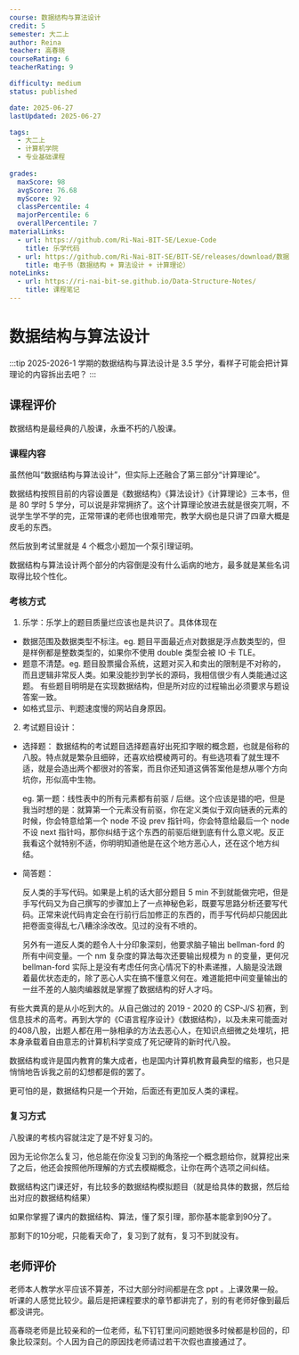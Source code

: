 ```yaml
---
course: 数据结构与算法设计
credit: 5
semester: 大二上
author: Reina
teacher: 高春晓
courseRating: 6
teacherRating: 9

difficulty: medium
status: published

date: 2025-06-27
lastUpdated: 2025-06-27

tags: 
  - 大二上
  - 计算机学院
  - 专业基础课程
  
grades:
  maxScore: 98
  avgScore: 76.68
  myScore: 92
  classPercentile: 4
  majorPercentile: 6
  overallPercentile: 7
materialLinks:
  - url: https://github.com/Ri-Nai-BIT-SE/Lexue-Code
    title: 乐学代码
  - url: https://github.com/Ri-Nai-BIT-SE/BIT-SE/releases/download/数据结构与算法设计/eBooks.zip
    title: 电子书（数据结构 + 算法设计 + 计算理论）
noteLinks:
  - url: https://ri-nai-bit-se.github.io/Data-Structure-Notes/
    title: 课程笔记
---
```



# 数据结构与算法设计

:::tip
2025-2026-1 学期的数据结构与算法设计是 3.5 学分，看样子可能会把计算理论的内容拆出去吧？
:::


## 课程评价

数据结构是最经典的八股课，永垂不朽的八股课。

### 课程内容

虽然他叫“数据结构与算法设计”，但实际上还融合了第三部分“计算理论”。

数据结构按照目前的内容设置是《数据结构》《算法设计》《计算理论》三本书，但是 80 学时 5 学分，可以说是非常拥挤了。这个计算理论放进去就是很突兀啊，不说学生学不学的完，正常带课的老师也很难带完，教学大纲也是只讲了四章大概是皮毛的东西。

然后放到考试里就是 4 个概念小题加一个泵引理证明。

数据结构与算法设计两个部分的内容倒是没有什么诟病的地方，最多就是某些名词取得比较个性化。

### 考核方式

1. 乐学：乐学上的题目质量烂应该也是共识了。具体体现在
  - 数据范围及数据类型不标注。eg. 题目平面最近点对数据是浮点数类型的，但是样例都是整数类型的，如果你不使用 double 类型会被 IO 卡 TLE。
  - 题意不清楚。eg. 题目股票撮合系统，这题对买入和卖出的限制是不对称的，而且逻辑非常反人类。如果没能抄到学长的源码，我相信很少有人类能通过这题。
    有些题目明明是在实现数据结构，但是所对应的过程输出必须要求与题设答案一致。
  - 如格式显示、判题速度慢的网站自身原因。
2. 考试题目设计：
  - 选择题：
     数据结构的考试题目选择题喜好出死扣字眼的概念题，也就是俗称的八股。特点就是繁杂且细碎，还喜欢给模棱两可的。有些选项看了就生理不适，就是会造出两个都很对的答案，而且你还知道这俩答案他是想从哪个方向坑你，形似高中生物。

    eg. 第一题：线性表中的所有元素都有前驱 / 后继。这个应该是错的吧，但是我当时想的是：就算第一个元素没有前驱，你在定义类似于双向链表的元素的时候，你会特意给第一个 node 不设 prev 指针吗，你会特意给最后一个 node 不设 next 指针吗，那你纠结于这个东西的前驱后继到底有什么意义呢。反正我看这个就特别不适，你明明知道他是在这个地方恶心人，还在这个地方纠结。

  - 简答题：
  
    反人类的手写代码。如果是上机的话大部分题目 5 min 不到就能做完吧，但是手写代码又为自己撰写的步骤加上了一点神秘色彩，既要写思路分析还要写代码。正常来说代码肯定会在行前行后加修正的东西的，而手写代码却只能因此把卷面变得乱七八糟涂涂改改。见过的没有不喷的。

    另外有一道反人类的题令人十分印象深刻，他要求脑子输出 bellman-ford 的所有中间变量。一个 nm 复杂度的算法每次还要输出规模为 n 的变量，更何况 bellman-ford 实际上是没有考虑任何贪心情况下的朴素递推，人脑是没法跟着最优状态走的，除了恶心人实在搞不懂意义何在。难道能把中间变量输出的一丝不差的人脑肉编器就是掌握了数据结构的好人才吗。

有些大粪真的是从小吃到大的。从自己做过的 2019 - 2020 的 CSP-J/S 初赛，到信息技术的高考。再到大学的《C语言程序设计》《数据结构》，以及未来可能面对的408八股，出题人都在用一脉相承的方法去恶心人，在知识点细微之处埋坑，把本身承载着自由意志的计算机科学变成了死记硬背的新时代八股。

数据结构或许是国内教育的集大成者，也是国内计算机教育最典型的缩影，也只是悄悄地告诉我之前的幻想都是假的罢了。

更可怕的是，数据结构只是一个开始，后面还有更加反人类的课程。

### 复习方式

八股课的考核内容就注定了是不好复习的。

因为无论你怎么复习，他总能在你没复习到的角落挖一个概念题给你，就算挖出来了之后，他还会按照他所理解的方式去模糊概念，让你在两个选项之间纠结。

数据结构这门课还好，有比较多的数据结构模拟题目（就是给具体的数据，然后给出对应的数据结构结果）

如果你掌握了课内的数据结构、算法，懂了泵引理，那你基本能拿到90分了。

那剩下的10分呢，只能看天命了，复习到了就有，复习不到就没有。

## 老师评价

老师本人教学水平应该不算差，不过大部分时间都是在念 ppt 。上课效果一般。听课的人感觉比较少。最后是把课程要求的章节都讲完了，别的有老师好像到最后都没讲完。

高春晓老师是比较亲和的一位老师，私下钉钉里问问题她很多时候都是秒回的，印象比较深刻。个人因为自己的原因找老师请过若干次假也直接通过了。

